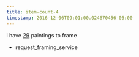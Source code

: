 ```yaml
---
title: item-count-4
timestamp: 2016-12-06T09:01:00.024670456-06:00
---
```


i have [29](number/item_count) paintings to frame
* request_framing_service
